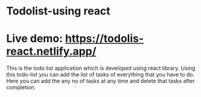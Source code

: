 # Todolist-using react
# Live demo: https://todolis-react.netlify.app/

This is the todo list application which is developed using react
library. Using this todo-list you can add the list of tasks of
everything that you have to do. Here you can add the any no of
tasks at any time and delete that tasks after completion.
